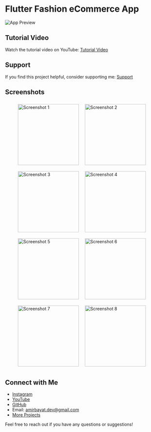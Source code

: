 # Flutter Fashion eCommerce App

![App Preview](https://user-images.githubusercontent.com/91388754/232251489-b98c66f3-3baa-41db-a0d5-984799db45a4.png)

## Tutorial Video

Watch the tutorial video on YouTube: [Tutorial Video](https://youtu.be/OQLEKRPIiXwt)

## Support

If you find this project helpful, consider supporting me: [Support](https://www.buymeacoffee.com/AmirBayat)

## Screenshots

<div style="display: flex; flex-wrap: wrap; justify-content: center;">
  <img src="https://user-images.githubusercontent.com/91388754/214786878-46b14ada-f0f4-48c3-a6fc-e29f746c8b54.png" alt="Screenshot 1" style="width: 200px; margin: 10px;">
  <img src="https://user-images.githubusercontent.com/91388754/214786932-fd157fa7-5df5-4179-9986-e6fe7f7e615e.png" alt="Screenshot 2" style="width: 200px; margin: 10px;">
  <img src="https://user-images.githubusercontent.com/91388754/214786974-6d61f608-825e-4359-95df-0064cd5ceec0.png" alt="Screenshot 3" style="width: 200px; margin: 10px;">
  <img src="https://user-images.githubusercontent.com/91388754/214786995-43a9ae19-d5a1-43d0-bb95-deb22b552990.png" alt="Screenshot 4" style="width: 200px; margin: 10px;">
  <img src="https://user-images.githubusercontent.com/91388754/214787013-7183e97c-336d-4e5f-a6ca-5c09afb5ed6a.png" alt="Screenshot 5" style="width: 200px; margin: 10px;">
  <img src="https://user-images.githubusercontent.com/91388754/214787031-35079097-3b48-4455-9724-9cfa5c3c3278.png" alt="Screenshot 6" style="width: 200px; margin: 10px;">
  <img src="https://user-images.githubusercontent.com/91388754/214787047-024ee0d5-9af8-41b7-8a72-b303e37e8bad.png" alt="Screenshot 7" style="width: 200px; margin: 10px;">
  <img src="https://user-images.githubusercontent.com/91388754/214787067-e83aa9fc-1920-497b-be16-84391695e6dc.png" alt="Screenshot 8" style="width: 200px; margin: 10px;">
</div>

## Connect with Me

* [Instagram](https://www.instagram.com/codewithflexz)
* [YouTube](https://www.youtube.com/c/ProgrammingWithFlexZ)
* [GitHub](https://github.com/AmirBayat0)
* Email: amirbayat.dev@gmail.com
* [More Projects](https://znap.link/CodeWithFlexz)

Feel free to reach out if you have any questions or suggestions!
